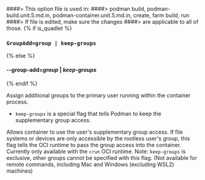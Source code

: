 ####> This option file is used in:
####>   podman build, podman-build.unit.5.md.in, podman-container.unit.5.md.in, create, farm build, run
####> If file is edited, make sure the changes
####> are applicable to all of those.
{% if is_quadlet %}
### `GroupAdd=group | keep-groups`
{% else %}
#### **--group-add**=*group* | *keep-groups*
{% endif %}

Assign additional groups to the primary user running within the container process.

- `keep-groups` is a special flag that tells Podman to keep the supplementary group access.

Allows container to use the user's supplementary group access. If file systems or
devices are only accessible by the rootless user's group, this flag tells the OCI
runtime to pass the group access into the container. Currently only available
with the `crun` OCI runtime. Note: `keep-groups` is exclusive, other groups cannot be specified
with this flag. (Not available for remote commands, including Mac and Windows (excluding WSL2) machines)
